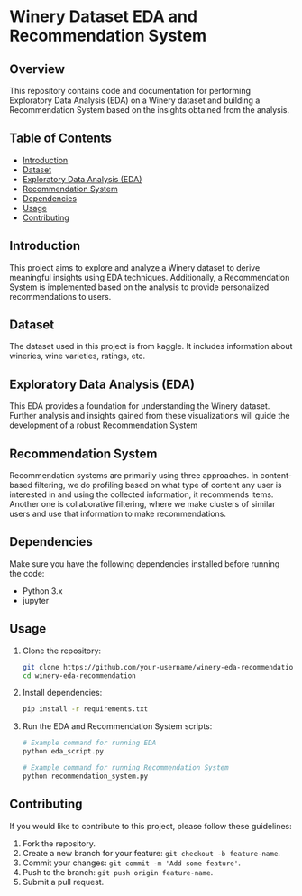 # Winery Dataset EDA and Recommendation System

## Overview

This repository contains code and documentation for performing Exploratory Data Analysis (EDA) on a Winery dataset and building a Recommendation System based on the insights obtained from the analysis.

## Table of Contents

- [Introduction](#introduction)
- [Dataset](#dataset)
- [Exploratory Data Analysis (EDA)](#exploratory-data-analysis-eda)
- [Recommendation System](#recommendation-system)
- [Dependencies](#dependencies)
- [Usage](#usage)
- [Contributing](#contributing)

## Introduction

This project aims to explore and analyze a Winery dataset to derive meaningful insights using EDA techniques. Additionally, a Recommendation System is implemented based on the analysis to provide personalized recommendations to users.

## Dataset

The dataset used in this project is from kaggle. It includes information about wineries, wine varieties, ratings, etc.

## Exploratory Data Analysis (EDA)

This EDA provides a foundation for understanding the Winery dataset. Further analysis and insights gained from these visualizations will guide the development of a robust Recommendation System

## Recommendation System

Recommendation systems are primarily using three approaches. In content-based filtering, we do profiling based on what type of content any user is interested in and using the collected information, it recommends items. Another one is collaborative filtering, where we make clusters of similar users and use that information to make recommendations.

## Dependencies

Make sure you have the following dependencies installed before running the code:

- Python 3.x
- jupyter

## Usage

1. Clone the repository:

    ```bash
    git clone https://github.com/your-username/winery-eda-recommendation.git
    cd winery-eda-recommendation
    ```

2. Install dependencies:

    ```bash
    pip install -r requirements.txt
    ```

3. Run the EDA and Recommendation System scripts:

    ```bash
    # Example command for running EDA
    python eda_script.py

    # Example command for running Recommendation System
    python recommendation_system.py
    ```

## Contributing

If you would like to contribute to this project, please follow these guidelines:

1. Fork the repository.
2. Create a new branch for your feature: `git checkout -b feature-name`.
3. Commit your changes: `git commit -m 'Add some feature'`.
4. Push to the branch: `git push origin feature-name`.
5. Submit a pull request.

